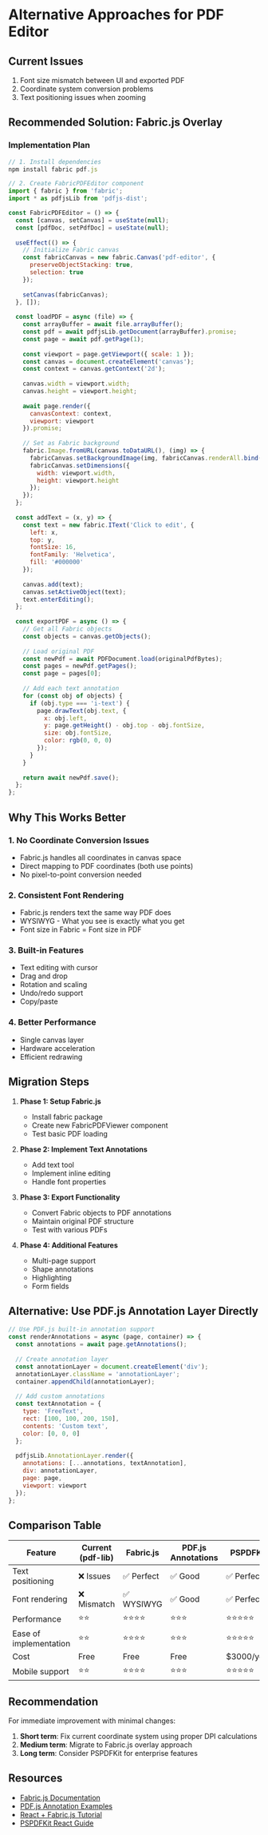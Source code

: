 # Alternative Approaches for PDF Editor

## Current Issues
1. Font size mismatch between UI and exported PDF
2. Coordinate system conversion problems  
3. Text positioning issues when zooming

## Recommended Solution: Fabric.js Overlay

### Implementation Plan

```javascript
// 1. Install dependencies
npm install fabric pdf.js

// 2. Create FabricPDFEditor component
import { fabric } from 'fabric';
import * as pdfjsLib from 'pdfjs-dist';

const FabricPDFEditor = () => {
  const [canvas, setCanvas] = useState(null);
  const [pdfDoc, setPdfDoc] = useState(null);
  
  useEffect(() => {
    // Initialize Fabric canvas
    const fabricCanvas = new fabric.Canvas('pdf-editor', {
      preserveObjectStacking: true,
      selection: true
    });
    
    setCanvas(fabricCanvas);
  }, []);
  
  const loadPDF = async (file) => {
    const arrayBuffer = await file.arrayBuffer();
    const pdf = await pdfjsLib.getDocument(arrayBuffer).promise;
    const page = await pdf.getPage(1);
    
    const viewport = page.getViewport({ scale: 1 });
    const canvas = document.createElement('canvas');
    const context = canvas.getContext('2d');
    
    canvas.width = viewport.width;
    canvas.height = viewport.height;
    
    await page.render({
      canvasContext: context,
      viewport: viewport
    }).promise;
    
    // Set as Fabric background
    fabric.Image.fromURL(canvas.toDataURL(), (img) => {
      fabricCanvas.setBackgroundImage(img, fabricCanvas.renderAll.bind(fabricCanvas));
      fabricCanvas.setDimensions({
        width: viewport.width,
        height: viewport.height
      });
    });
  };
  
  const addText = (x, y) => {
    const text = new fabric.IText('Click to edit', {
      left: x,
      top: y,
      fontSize: 16,
      fontFamily: 'Helvetica',
      fill: '#000000'
    });
    
    canvas.add(text);
    canvas.setActiveObject(text);
    text.enterEditing();
  };
  
  const exportPDF = async () => {
    // Get all Fabric objects
    const objects = canvas.getObjects();
    
    // Load original PDF
    const newPdf = await PDFDocument.load(originalPdfBytes);
    const pages = newPdf.getPages();
    const page = pages[0];
    
    // Add each text annotation
    for (const obj of objects) {
      if (obj.type === 'i-text') {
        page.drawText(obj.text, {
          x: obj.left,
          y: page.getHeight() - obj.top - obj.fontSize,
          size: obj.fontSize,
          color: rgb(0, 0, 0)
        });
      }
    }
    
    return await newPdf.save();
  };
};
```

## Why This Works Better

### 1. **No Coordinate Conversion Issues**
- Fabric.js handles all coordinates in canvas space
- Direct mapping to PDF coordinates (both use points)
- No pixel-to-point conversion needed

### 2. **Consistent Font Rendering**
- Fabric.js renders text the same way PDF does
- WYSIWYG - What you see is exactly what you get
- Font size in Fabric = Font size in PDF

### 3. **Built-in Features**
- Text editing with cursor
- Drag and drop
- Rotation and scaling
- Undo/redo support
- Copy/paste

### 4. **Better Performance**
- Single canvas layer
- Hardware acceleration
- Efficient redrawing

## Migration Steps

1. **Phase 1: Setup Fabric.js**
   - Install fabric package
   - Create new FabricPDFViewer component
   - Test basic PDF loading

2. **Phase 2: Implement Text Annotations**
   - Add text tool
   - Implement inline editing
   - Handle font properties

3. **Phase 3: Export Functionality**
   - Convert Fabric objects to PDF annotations
   - Maintain original PDF structure
   - Test with various PDFs

4. **Phase 4: Additional Features**
   - Multi-page support
   - Shape annotations
   - Highlighting
   - Form fields

## Alternative: Use PDF.js Annotation Layer Directly

```javascript
// Use PDF.js built-in annotation support
const renderAnnotations = async (page, container) => {
  const annotations = await page.getAnnotations();
  
  // Create annotation layer
  const annotationLayer = document.createElement('div');
  annotationLayer.className = 'annotationLayer';
  container.appendChild(annotationLayer);
  
  // Add custom annotations
  const textAnnotation = {
    type: 'FreeText',
    rect: [100, 100, 200, 150],
    contents: 'Custom text',
    color: [0, 0, 0]
  };
  
  pdfjsLib.AnnotationLayer.render({
    annotations: [...annotations, textAnnotation],
    div: annotationLayer,
    page: page,
    viewport: viewport
  });
};
```

## Comparison Table

| Feature | Current (pdf-lib) | Fabric.js | PDF.js Annotations | PSPDFKit |
|---------|------------------|-----------|-------------------|----------|
| Text positioning | ❌ Issues | ✅ Perfect | ✅ Good | ✅ Perfect |
| Font rendering | ❌ Mismatch | ✅ WYSIWYG | ✅ Good | ✅ Perfect |
| Performance | ⭐⭐ | ⭐⭐⭐⭐ | ⭐⭐⭐ | ⭐⭐⭐⭐⭐ |
| Ease of implementation | ⭐⭐ | ⭐⭐⭐⭐ | ⭐⭐⭐ | ⭐⭐⭐⭐⭐ |
| Cost | Free | Free | Free | $3000/year |
| Mobile support | ⭐⭐ | ⭐⭐⭐⭐ | ⭐⭐⭐ | ⭐⭐⭐⭐⭐ |

## Recommendation

For immediate improvement with minimal changes:
1. **Short term**: Fix current coordinate system using proper DPI calculations
2. **Medium term**: Migrate to Fabric.js overlay approach
3. **Long term**: Consider PSPDFKit for enterprise features

## Resources

- [Fabric.js Documentation](http://fabricjs.com/)
- [PDF.js Annotation Examples](https://github.com/mozilla/pdf.js/tree/master/examples)
- [React + Fabric.js Tutorial](https://github.com/fabricjs/fabric.js/tree/master/react)
- [PSPDFKit React Guide](https://pspdfkit.com/guides/web/react/)
